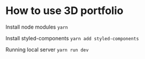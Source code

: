 # How to use 3D portfolio

Install node modules
`yarn`

Install styled-components
`yarn add styled-components`

Running local server
`yarn run dev`

